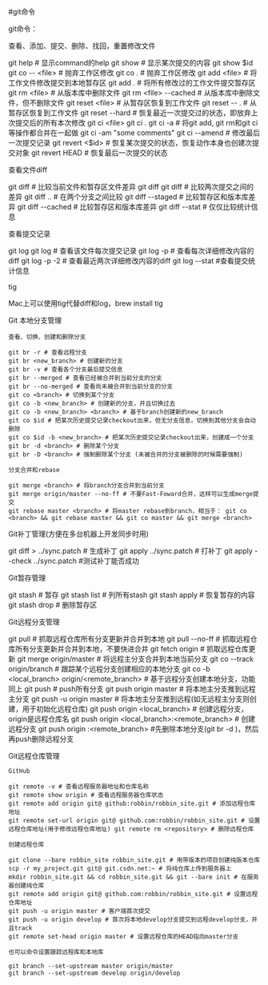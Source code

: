 #git命令

git命令：

  查看、添加、提交、删除、找回，重置修改文件

  git help <command> # 显示command的help
  git show # 显示某次提交的内容 git show $id
  git co -- <file> # 抛弃工作区修改
  git co . # 抛弃工作区修改
  git add <file> # 将工作文件修改提交到本地暂存区
  git add . # 将所有修改过的工作文件提交暂存区
  git rm <file> # 从版本库中删除文件
  git rm <file> --cached # 从版本库中删除文件，但不删除文件
  git reset <file> # 从暂存区恢复到工作文件
  git reset -- . # 从暂存区恢复到工作文件
  git reset --hard # 恢复最近一次提交过的状态，即放弃上次提交后的所有本次修改
  git ci <file> git ci . git ci -a # 将git add, git rm和git ci等操作都合并在一起做 git ci -am "some comments"
  git ci --amend # 修改最后一次提交记录
  git revert <$id> # 恢复某次提交的状态，恢复动作本身也创建次提交对象
  git revert HEAD # 恢复最后一次提交的状态

  查看文件diff

  git diff <file> # 比较当前文件和暂存区文件差异 git diff
  git diff <id1><id2> # 比较两次提交之间的差异
  git diff <branch1>..<branch2> # 在两个分支之间比较
  git diff --staged # 比较暂存区和版本库差异
  git diff --cached # 比较暂存区和版本库差异
  git diff --stat # 仅仅比较统计信息

  查看提交记录

  git log git log <file> # 查看该文件每次提交记录
  git log -p <file> # 查看每次详细修改内容的diff
  git log -p -2 # 查看最近两次详细修改内容的diff
  git log --stat #查看提交统计信息

  tig

  Mac上可以使用tig代替diff和log，brew install tig

  Git 本地分支管理

    查看、切换、创建和删除分支

    git br -r # 查看远程分支
    git br <new_branch> # 创建新的分支
    git br -v # 查看各个分支最后提交信息
    git br --merged # 查看已经被合并到当前分支的分支
    git br --no-merged # 查看尚未被合并到当前分支的分支
    git co <branch> # 切换到某个分支
    git co -b <new_branch> # 创建新的分支，并且切换过去
    git co -b <new_branch> <branch> # 基于branch创建新的new_branch
    git co $id # 把某次历史提交记录checkout出来，但无分支信息，切换到其他分支会自动删除
    git co $id -b <new_branch> # 把某次历史提交记录checkout出来，创建成一个分支
    git br -d <branch> # 删除某个分支
    git br -D <branch> # 强制删除某个分支 (未被合并的分支被删除的时候需要强制)

    分支合并和rebase

    git merge <branch> # 将branch分支合并到当前分支
    git merge origin/master --no-ff # 不要Fast-Foward合并，这样可以生成merge提交
    git rebase master <branch> # 将master rebase到branch，相当于： git co <branch> && git rebase master && git co master && git merge <branch>

  Git补丁管理(方便在多台机器上开发同步时用)

  git diff > ../sync.patch # 生成补丁
  git apply ../sync.patch # 打补丁
  git apply --check ../sync.patch #测试补丁能否成功

  Git暂存管理

  git stash # 暂存
  git stash list # 列所有stash
  git stash apply # 恢复暂存的内容
  git stash drop # 删除暂存区

  Git远程分支管理

  git pull # 抓取远程仓库所有分支更新并合并到本地
  git pull --no-ff # 抓取远程仓库所有分支更新并合并到本地，不要快进合并
  git fetch origin # 抓取远程仓库更新
  git merge origin/master # 将远程主分支合并到本地当前分支
  git co --track origin/branch # 跟踪某个远程分支创建相应的本地分支
  git co -b <local_branch> origin/<remote_branch> # 基于远程分支创建本地分支，功能同上
  git push # push所有分支
  git push origin master # 将本地主分支推到远程主分支
  git push -u origin master # 将本地主分支推到远程(如无远程主分支则创建，用于初始化远程仓库)
  git push origin <local_branch> # 创建远程分支， origin是远程仓库名
  git push origin <local_branch>:<remote_branch> # 创建远程分支
  git push origin :<remote_branch> #先删除本地分支(git br -d <branch>)，然后再push删除远程分支

  Git远程仓库管理

    GitHub

    git remote -v # 查看远程服务器地址和仓库名称
    git remote show origin # 查看远程服务器仓库状态
    git remote add origin git@ github:robbin/robbin_site.git # 添加远程仓库地址
    git remote set-url origin git@ github.com:robbin/robbin_site.git # 设置远程仓库地址(用于修改远程仓库地址) git remote rm <repository> # 删除远程仓库

    创建远程仓库

    git clone --bare robbin_site robbin_site.git # 用带版本的项目创建纯版本仓库
    scp -r my_project.git git@ git.csdn.net:~ # 将纯仓库上传到服务器上
    mkdir robbin_site.git && cd robbin_site.git && git --bare init # 在服务器创建纯仓库
    git remote add origin git@ github.com:robbin/robbin_site.git # 设置远程仓库地址
    git push -u origin master # 客户端首次提交
    git push -u origin develop # 首次将本地develop分支提交到远程develop分支，并且track
    git remote set-head origin master # 设置远程仓库的HEAD指向master分支

    也可以命令设置跟踪远程库和本地库

    git branch --set-upstream master origin/master
    git branch --set-upstream develop origin/develop
